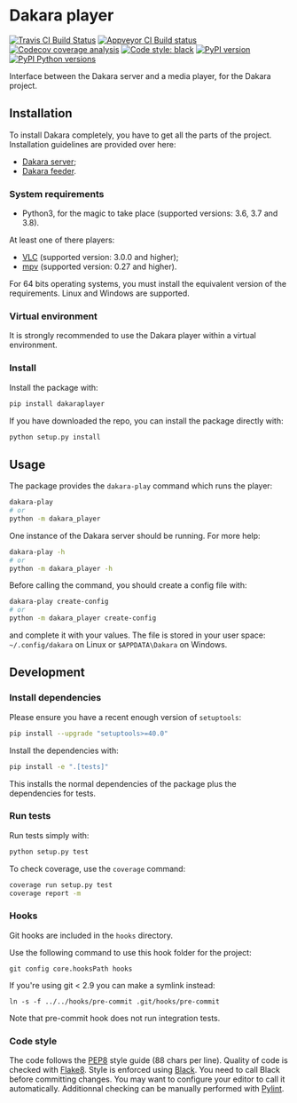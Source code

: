# Dakara player

[![Travis CI Build Status](https://travis-ci.com/DakaraProject/dakara-player.svg?branch=develop)](https://travis-ci.com/DakaraProject/dakara-player)
[![Appveyor CI Build status](https://ci.appveyor.com/api/projects/status/gcgpwu2i8vdwhb7y?svg=true)](https://ci.appveyor.com/project/neraste/dakara-player)
[![Codecov coverage analysis](https://codecov.io/gh/DakaraProject/dakara-player/branch/develop/graph/badge.svg)](https://codecov.io/gh/DakaraProject/dakara-player)
[![Code style: black](https://img.shields.io/badge/code%20style-black-000000.svg)](https://github.com/ambv/black)
[![PyPI version](https://badge.fury.io/py/dakaraplayer.svg)](https://pypi.python.org/pypi/dakaraplayer/)
[![PyPI Python versions](https://img.shields.io/pypi/pyversions/dakaraplayer.svg)](https://pypi.python.org/pypi/dakaraplayer/)

Interface between the Dakara server and a media player, for the Dakara project.

## Installation

To install Dakara completely, you have to get all the parts of the project.
Installation guidelines are provided over here:

* [Dakara server](https://github.com/DakaraProject/dakara-server/);
* [Dakara feeder](https:://github.com/DakaraProject/dakara-feeder).

### System requirements

* Python3, for the magic to take place (supported versions: 3.6, 3.7 and 3.8).

At least one of there players:

* [VLC](https://www.videolan.org/vlc/) (supported version: 3.0.0 and higher);
* [mpv](https://mpv.io/) (supported version: 0.27 and higher).

For 64 bits operating systems, you must install the equivalent version of the requirements.
Linux and Windows are supported.

### Virtual environment

It is strongly recommended to use the Dakara player within a virtual environment.

### Install

Install the package with:

```sh
pip install dakaraplayer
```

If you have downloaded the repo, you can install the package directly with:

```sh
python setup.py install
```

## Usage

The package provides the `dakara-play` command which runs the player:

```sh
dakara-play
# or
python -m dakara_player
```

One instance of the Dakara server should be running. For more help:

```sh
dakara-play -h
# or
python -m dakara_player -h
```

Before calling the command, you should create a config file with:

```sh
dakara-play create-config
# or
python -m dakara_player create-config
```

and complete it with your values. The file is stored in your user space: `~/.config/dakara` on Linux or `$APPDATA\Dakara` on Windows.

## Development

### Install dependencies

Please ensure you have a recent enough version of `setuptools`:

```sh
pip install --upgrade "setuptools>=40.0"
```

Install the dependencies with:

```sh
pip install -e ".[tests]"
```

This installs the normal dependencies of the package plus the dependencies for tests.

### Run tests

Run tests simply with:

```sh
python setup.py test
```

To check coverage, use the `coverage` command:

```sh
coverage run setup.py test
coverage report -m
```

### Hooks

Git hooks are included in the `hooks` directory.

Use the following command to use this hook folder for the project:

```
git config core.hooksPath hooks
```

If you're using git < 2.9 you can make a symlink instead:

```
ln -s -f ../../hooks/pre-commit .git/hooks/pre-commit
```

Note that pre-commit hook does not run integration tests.

### Code style

The code follows the [PEP8](https://www.python.org/dev/peps/pep-0008/) style guide (88 chars per line).
Quality of code is checked with [Flake8](https://pypi.org/project/flake8/).
Style is enforced using [Black](https://github.com/ambv/black).
You need to call Black before committing changes.
You may want to configure your editor to call it automatically.
Additionnal checking can be manually performed with [Pylint](https://www.pylint.org/).
